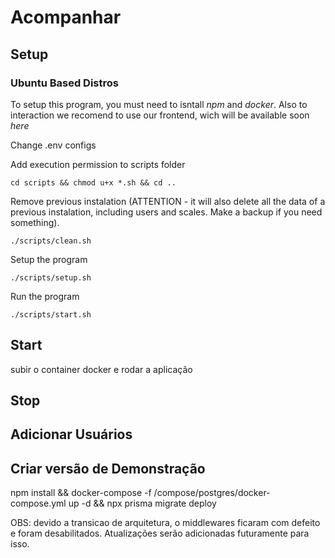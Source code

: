 # Acompanhar

## Setup 

### Ubuntu Based Distros

To setup this program, you must need to isntall _npm_ and _docker_. 
Also to interaction we recomend to use our frontend, wich will be available soon _here_

Change .env configs

Add execution permission to scripts folder
```
cd scripts && chmod u+x *.sh && cd ..
```

Remove previous instalation 
(ATTENTION - it will also delete all the data of a previous instalation, including users and scales. Make a backup if you need something).
```
./scripts/clean.sh
```

Setup the program
```
./scripts/setup.sh
```

Run the program
```
./scripts/start.sh
```

## Start
subir o container docker e rodar a aplicação

## Stop

## Adicionar Usuários

## Criar versão de Demonstração


npm install &&
docker-compose -f /compose/postgres/docker-compose.yml up -d &&
npx prisma migrate deploy



OBS:
devido a transicao de arquitetura, o middlewares ficaram com defeito e foram desabilitados.
Atualizações serão adicionadas futuramente para isso.
